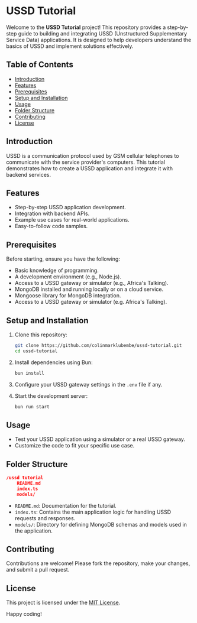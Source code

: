 # USSD Tutorial

Welcome to the **USSD Tutorial** project! This repository provides a step-by-step guide to building and integrating USSD (Unstructured Supplementary Service Data) applications. It is designed to help developers understand the basics of USSD and implement solutions effectively.

## Table of Contents

- [Introduction](#introduction)
- [Features](#features)
- [Prerequisites](#prerequisites)
- [Setup and Installation](#setup-and-installation)
- [Usage](#usage)
- [Folder Structure](#folder-structure)
- [Contributing](#contributing)
- [License](#license)

## Introduction

USSD is a communication protocol used by GSM cellular telephones to communicate with the service provider's computers. This tutorial demonstrates how to create a USSD application and integrate it with backend services.

## Features

- Step-by-step USSD application development.
- Integration with backend APIs.
- Example use cases for real-world applications.
- Easy-to-follow code samples.

## Prerequisites

Before starting, ensure you have the following:

- Basic knowledge of programming.
- A development environment (e.g., Node.js).
- Access to a USSD gateway or simulator (e.g., Africa's Talking).
- MongoDB installed and running locally or on a cloud service.
- Mongoose library for MongoDB integration.
- Access to a USSD gateway or simulator (e.g. Africa's Talking).

## Setup and Installation

1. Clone this repository:

   ```bash
   git clone https://github.com/colinmarklubembe/ussd-tutorial.git
   cd ussd-tutorial
   ```

2. Install dependencies using Bun:

   ```bash
   bun install
   ```

3. Configure your USSD gateway settings in the `.env` file if any.

4. Start the development server:

   ```bash
   bun run start
   ```

## Usage

- Test your USSD application using a simulator or a real USSD gateway.
- Customize the code to fit your specific use case.

## Folder Structure

```json
/ussd tutorial
    README.md
    index.ts
    models/
```

- `README.md`: Documentation for the tutorial.
- `index.ts`: Contains the main application logic for handling USSD requests and responses.
- `models/`: Directory for defining MongoDB schemas and models used in the application.

## Contributing

Contributions are welcome! Please fork the repository, make your changes, and submit a pull request.

## License

This project is licensed under the [MIT License](LICENSE).

Happy coding!

